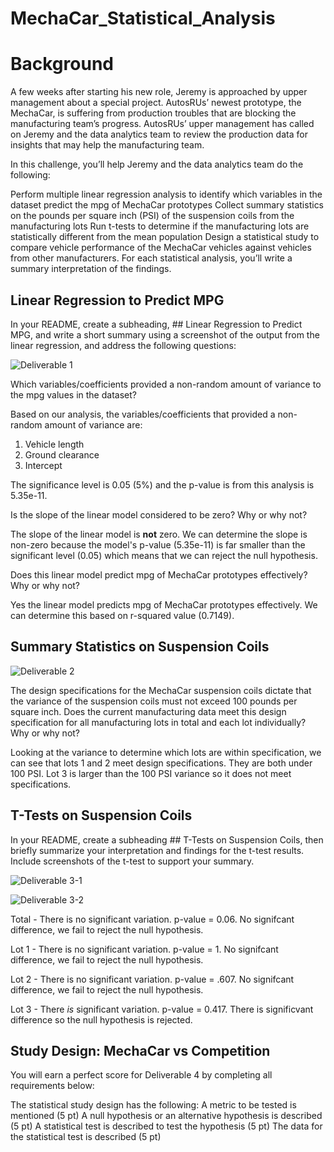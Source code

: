 # MechaCar_Statistical_Analysis

# Background

A few weeks after starting his new role, Jeremy is approached by upper management about a special project. AutosRUs’ newest prototype, the MechaCar, is suffering from production troubles that are blocking the manufacturing team’s progress. AutosRUs’ upper management has called on Jeremy and the data analytics team to review the production data for insights that may help the manufacturing team.

In this challenge, you’ll help Jeremy and the data analytics team do the following:

Perform multiple linear regression analysis to identify which variables in the dataset predict the mpg of MechaCar prototypes
Collect summary statistics on the pounds per square inch (PSI) of the suspension coils from the manufacturing lots
Run t-tests to determine if the manufacturing lots are statistically different from the mean population
Design a statistical study to compare vehicle performance of the MechaCar vehicles against vehicles from other manufacturers. For each statistical analysis, you’ll write a summary interpretation of the findings.

## Linear Regression to Predict MPG
In your README, create a subheading, ## Linear Regression to Predict MPG, and write a short summary using a screenshot of the output from the linear regression, and address the following questions:

![Deliverable 1](https://user-images.githubusercontent.com/103234661/191489307-f0d9c98d-6e35-4714-83e4-48283bccb116.png)

Which variables/coefficients provided a non-random amount of variance to the mpg values in the dataset?

Based on our analysis, the variables/coefficients that provided a non-random amount of variance are:
  1. Vehicle length
  2. Ground clearance
  3. Intercept

The significance level is 0.05 (5%) and the p-value is from this analysis is 5.35e-11.

Is the slope of the linear model considered to be zero? Why or why not?

The slope of the linear model is **not** zero. We can determine the slope is non-zero because the model's p-value (5.35e-11) is far smaller than the significant level (0.05) which means that we can reject the null hypothesis.

Does this linear model predict mpg of MechaCar prototypes effectively? Why or why not?

Yes the linear model predicts mpg of MechaCar prototypes effectively. We can determine this based on r-squared value (0.7149).

## Summary Statistics on Suspension Coils

![Deliverable 2](https://user-images.githubusercontent.com/103234661/191489339-1f1eddf9-0ff8-4a6b-a572-7aa584a48bb3.png)

The design specifications for the MechaCar suspension coils dictate that the variance of the suspension coils must not exceed 100 pounds per square inch. Does the current manufacturing data meet this design specification for all manufacturing lots in total and each lot individually? Why or why not?

Looking at the variance to determine which lots are within specification, we can see that lots 1 and 2 meet design specifications. They are both under 100 PSI. Lot 3 is larger than the 100 PSI variance so it does not meet specifications.

## T-Tests on Suspension Coils
In your README, create a subheading ## T-Tests on Suspension Coils, then briefly summarize your interpretation and findings for the t-test results. Include screenshots of the t-test to support your summary.

![Deliverable 3-1](https://user-images.githubusercontent.com/103234661/191892662-eb7f39ed-5a2c-45fc-af19-2d379f3b567c.png)

![Deliverable 3-2](https://user-images.githubusercontent.com/103234661/191892664-c00235c5-1cdb-46e2-93ba-ae32d28c0c18.png)

Total - There is no significant variation. p-value = 0.06. No signifcant difference, we fail to reject the null hypothesis. 

Lot 1 - There is no significant variation. p-value = 1. No signifcant difference, we fail to reject the null hypothesis. 

Lot 2 - There is no significant variation. p-value = .607. No signifcant difference, we fail to reject the null hypothesis. 

Lot 3 - There *is* significant variation. p-value = 0.417. There is significvant difference so the null hypothesis is rejected.


## Study Design: MechaCar vs Competition
You will earn a perfect score for Deliverable 4 by completing all requirements below:

The statistical study design has the following:
A metric to be tested is mentioned (5 pt)
A null hypothesis or an alternative hypothesis is described (5 pt)
A statistical test is described to test the hypothesis (5 pt)
The data for the statistical test is described (5 pt)

